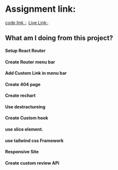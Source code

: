 # Assignment  link: 

 [code link :](https://github.com/programming-hero-web-course-4/product-analysis-website-mdrifathossainme#readme).
 [Live Link:](https://app.netlify.com/sites/marvelous-kringle-acae0a/overview).

## What am I doing from this project?

#### Setup React Router
#### Create Router menu bar
#### Add Custom Link in menu bar
#### Create 404 page
#### Create rechart 
#### Use destractureing
#### Create Custom hook
#### use slice element.
#### use tailwind css Framework
#### Responsive Site
#### Create custom review APi

